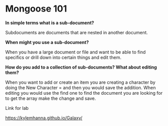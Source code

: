 # Mongoose 101

**In simple terms what is a sub-document?**

Subdocuments are documents that are nested in another document.


**When might you use a sub-document?**

When you have a large document or file and want to be able to find specifics or drill down into certain things and edit them.


**How do you add to a collection of sub-documents? What about editing them?**

When you want to add or create an item you are creating a character by doing the New Character = and then you would save the addition. When editing you would use the find one to find the document  you are looking for to get the array make the change and save.

Link for lab

https://kylemhanna.github.io/Galaxy/
